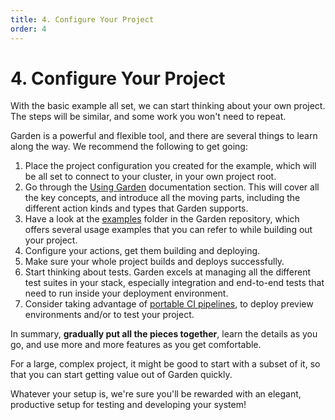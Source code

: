 ```yaml
---
title: 4. Configure Your Project
order: 4
---
```


# 4. Configure Your Project

With the basic example all set, we can start thinking about your own project. The steps will be similar, and some work
you won't need to repeat.

Garden is a powerful and flexible tool, and there are several things to learn along the way. We recommend the following
to get going:

1. Place the project configuration you created for the example, which will be all set to connect to your cluster, in
   your own project root.
2. Go through the [Using Garden](../../using-garden/README.md) documentation section. This will cover all the key
   concepts, and introduce all the moving parts, including the different action kinds and types that Garden supports.
3. Have a look at the [examples](../../../examples) folder in the Garden repository, which offers several usage examples
   that you can refer to while building out your project.
4. Configure your actions, get them building and deploying.
5. Make sure your whole project builds and deploys successfully.
6. Start thinking about tests. Garden excels at managing all the different test suites in your stack, especially
   integration and end-to-end tests that need to run inside your deployment environment.
7. Consider taking advantage of [portable CI pipelines](../../use-cases/portable-ci-pipelines.md), to deploy preview environments and/or to
   test your project.

In summary, **gradually put all the pieces together**, learn the details as you go, and use more and more features as
you get comfortable.

For a large, complex project, it might be good to start with a subset of it, so that you can start getting value out of
Garden quickly.

Whatever your setup is, we're sure you'll be rewarded with an elegant, productive setup for testing and developing your
system!
